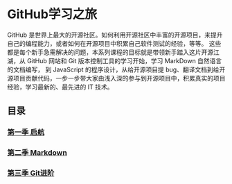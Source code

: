  # GitHub学习之旅
 GitHub 是世界上最大的开源社区。如何利用开源社区中丰富的开源项目，来提升自己的编程能力，或者如何在开源项目中积累自己软件测试的经验，等等。
 这些都是每个新手急需解决的问题，本系列课程的目标就是带领新手踏入这片开源江湖，从 GitHub 网站和 Git 版本控制工具的学习开始，学习 MarkDown 自然语言的文档编写，
 到 JavaScript 的程序设计，从给开源项目提 bug、翻译文档到给开源项目贡献代码，一步一步带大家由浅入深的参与到开源项目中，积累真实的项目经验，学习最新的、最先进的 IT 技术。
 
 ## 目录
 ### [第一季 启航](ch01/README.md)
 ### [第二季 Markdown](ch02/README.md)
 ### [第三季 Git进阶](ch03/README.md)
 


